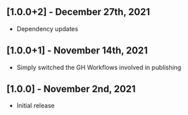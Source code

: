 ## [1.0.0+2] - December 27th, 2021

* Dependency updates


## [1.0.0+1] - November 14th, 2021

* Simply switched the GH Workflows involved in publishing


## [1.0.0] - November 2nd, 2021

* Initial release


